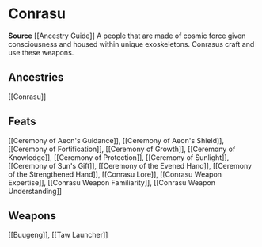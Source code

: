 ﻿---
id: '343'
name: Conrasu
rarity: Common
source: '[[DATABASE/source/Ancestry Guide|Ancestry Guide]]'
trait:
- Conrasu
type: Trait

---
# Conrasu

**Source** [[Ancestry Guide]] 
A people that are made of cosmic force given consciousness and housed within unique exoskeletons. Conrasus craft and use these weapons.

## Ancestries

[[Conrasu]]

## Feats

[[Ceremony of Aeon's Guidance]], [[Ceremony of Aeon's Shield]], [[Ceremony of Fortification]], [[Ceremony of Growth]], [[Ceremony of Knowledge]], [[Ceremony of Protection]], [[Ceremony of Sunlight]], [[Ceremony of Sun's Gift]], [[Ceremony of the Evened Hand]], [[Ceremony of the Strengthened Hand]], [[Conrasu Lore]], [[Conrasu Weapon Expertise]], [[Conrasu Weapon Familiarity]], [[Conrasu Weapon Understanding]]

## Weapons

[[Buugeng]], [[Taw Launcher]]